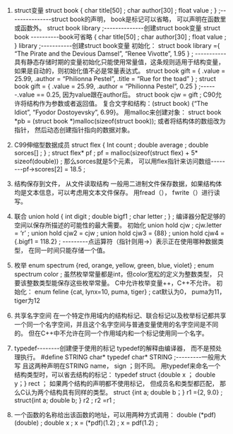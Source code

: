 1. struct变量
struct book
{
   char title[50] ;
   char author[30] ;
   float value ;
} ;---------------struct book的声明， book是标记可以省略， 可以声明在函数里或函数外。
struct book library ;--------------创建struct book变量
struct book ----------book可省略
{
   char title[50] ;
   char author[30] ;
   float value ;
} library ;-----------创建struct book变量
初始化：
struct book library ={ “The Pirate and the Devious Damsel”, “Renee Vivotte”, 1.95 } ;
-----------具有静态存储时期的变量初始化只能使用常量值，这条规则适用于结构变量，如果是自动的，则初始化值不必是常量表达式。 
struct book gift = { .value = 25.99, .author = “Philionna Pestel”, .title = “Rue for the toad” } ;
struct book gift = { .value = 25.99, .author = “Philionna Pestel”, 0.25 } ;------.value == 0.25, 因为value跟在author后。
struct book cjw = gift ;
C90允许将结构作为参数或者返回值。
复合文字和结构：(struct book) {“The Idiot”, “Fyodor Dostoyevsky”, 6.99}。
用malloc来创建对象：
struct book *pb = (struct book *)malloc(sizeof(struct book)); 
或者将结构体的数组改为指针， 然后动态创建指针指向的数据对象。

2. C99伸缩型数据成员
struct flex
{
Int count ;
double average ;
double sorces[] ;
} ;
struct flex* pf ;
pf = malloc(sizeof(struct flex) + 5* sizeof(double)) ;
那么sorces就是5个元素， 可以用flex指针来访问数组--------pf->scores[2] = 18.5 ;

3. 结构保存到文件， 从文件读取结构
一般用二进制文件保存数据，如果结构体均是文本信息，可以考虑用文本文件保存。
用fread（）， fwrite（）进行读写。

4. 联合
union hold
{
int digit ;
double bigf1 ;
char letter ;
} ;
编译器分配足够的空间以保存所描述的可能性的最大需要。
初始化
union hold cjw ;
cjw.letter = ‘r’ ;
union hold cjw2 = cjw ;
union hold cjw3 = {88} ;
union hold cjw4 = {.bigf1 = 118.2} ;
---------点运算符（指针则用->）表示正在使用哪种数据类型， 在同一时间只能存储一个值。

5. 枚举
enum spectrum {red, orange, yellow, green, blue, violet} ;
enum spectrum color ;
虽然枚举常量都是int，但color宽松的定义为整数类型， 只要该整数类型能保存这些枚举常量。
C中允许枚举变量++，C++不允许。
初始化：
enum feline {cat, lynx=10, puma, tiger} ;
cat默认为0， puma为11， tiger为12

6. 共享名字空间
在一个特定作用域内的结构标记、联合标记以及枚举标记都共享一个同一个名字空间，并且这个名字空间与普通变量使用的名字空间是不同的。
但在C++中不允许在同一个作用域内和一个标记使用同一个名字。

7. typedef--------创建便于使用的标记
typedef的解释由编译器， 而不是预处理执行。
#define STRING char*
typedef char* STRING ;---------一般用大写
且这两种声明在STRING name， sign ；则不同。
用typedef来命名一个结构类型时，可以省去结构的标记：
typedef struct {double x ； double y；} rect ；
如果两个结构的声明都不使用标记， 但成员名和类型都匹配， 那么C认为两个结构具有同样的类型。
struct {int a; double b；} r1 ={2, 9.0} ;
struct{int a; double b; } r2 ;
r2 =r1 ;

8. 一个函数的名称给出该函数的地址，可以用两种方式调用：
double (*pdf) (double) ;
double x ;
x = (*pdf)(1.2) ;
x = pdf(1.2) ;